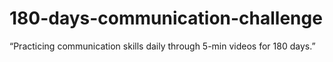 # 180-days-communication-challenge
“Practicing communication skills daily through 5-min videos for 180 days.”
